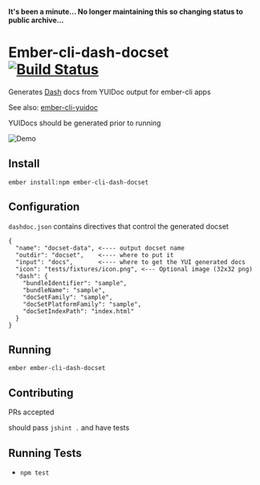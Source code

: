 **It's been a minute...  No longer maintaining this so changing status to public archive...**

# Ember-cli-dash-docset [![Build Status][travis-badge]][travis-badge-url]

Generates [Dash](http://kapeli.com/dash) docs from YUIDoc output for ember-cli apps

See also: [ember-cli-yuidoc](https://github.com/cibernox/ember-cli-yuidoc)

YUIDocs should be generated prior to running

![Demo](ember-cli-dash-docset.gif)

## Install

`ember install:npm ember-cli-dash-docset`

## Configuration

`dashdoc.json` contains directives that control the generated docset

```
{
  "name": "docset-data", <---- output docset name
  "outdir": "docset",    <---- where to put it
  "input": "docs",       <---- where to get the YUI generated docs
  "icon": "tests/fixtures/icon.png", <--- Optional image (32x32 png) 
  "dash": {
    "bundleIdentifier": "sample", 
    "bundleName": "sample",
    "docSetFamily": "sample",
    "docSetPlatformFamily": "sample",
    "docSetIndexPath": "index.html"
  }
}
```

## Running

`ember ember-cli-dash-docset`

## Contributing

PRs accepted

should pass `jshint .` and have tests

## Running Tests

* `npm test`

[travis-badge]: https://travis-ci.org/jschilli/ember-cli-dash-docset.svg?branch=master
[travis-badge-url]: https://travis-ci.org/jschilli/ember-cli-dash-docset
